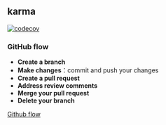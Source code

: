 ## karma


[![codecov](https://codecov.io/gh/threetown/karma-test-runner/branch/master/graph/badge.svg?token=26ZOZXOHLX)](https://codecov.io/gh/threetown/karma-test-runner)





### GitHub flow

* **Create a branch**
* **Make changes**：commit and push your changes
* **Create a pull request**
* **Address review comments**
* **Merge your pull request**
* **Delete your branch**

[Github flow](https://docs.github.com/get-started/using-github/github-flow)
